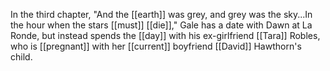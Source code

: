 In the third chapter, "And the [[earth]] was grey, and grey was the sky...In the hour when the stars [[must]] [[die]]," Gale has a date with Dawn at La Ronde, but instead spends the [[day]] with his ex-girlfriend [[Tara]] Robles, who is [[pregnant]] with her [[current]] boyfriend [[David]] Hawthorn's child.